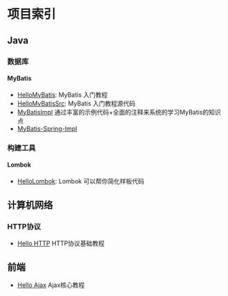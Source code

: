 # 项目索引

## Java

### 数据库

#### MyBatis
- [HelloMyBatis](https://github.com/fish56/HelloMybatis): MyBatis 入门教程
- [HelloMyBatisSrc](https://github.com/fish56/HelloMybatisSrc): MyBatis 入门教程源代码
- [MyBatisImpl](https://github.com/fish56/MyBatisImpl) 通过丰富的示例代码+全面的注释来系统的学习MyBatis的知识点
- [MyBatis-Spring-Impl](https://github.com/fish56/MyBatis-Spring-Impl)

### 构建工具

#### Lombok
- [HelloLombok](https://github.com/fish56/HelloLombok): Lombok 可以帮你简化样板代码

## 计算机网络

### HTTP协议
- [Hello HTTP](https://github.com/fish56/HelloHTTP)
  HTTP协议基础教程
  
## 前端

- [Hello Ajax](https://github.com/fish56/HelloAjax)
  Ajax核心教程
  
